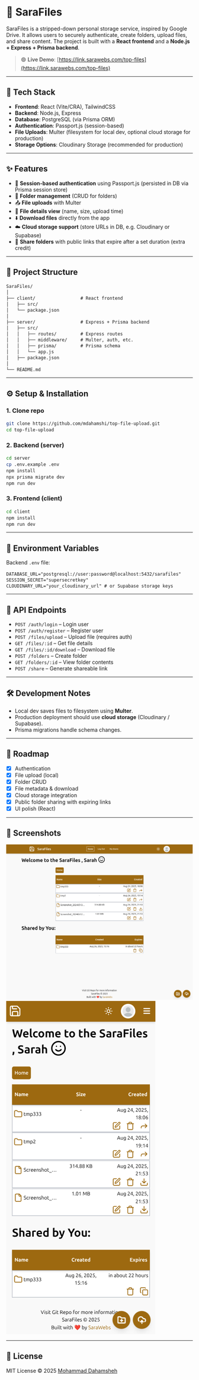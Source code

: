 # 📂 SaraFiles

SaraFiles is a stripped-down personal storage service, inspired by Google Drive.
It allows users to securely authenticate, create folders, upload files, and share content.
The project is built with a **React frontend** and a **Node.js + Express + Prisma backend**.

> 🟢 **Live Demo**: [https://link.sarawebs.com/top-files](https://link.sarawebs.com/top-files)

---

## 🚀 Tech Stack

- **Frontend**: React (Vite/CRA), TailwindCSS
- **Backend**: Node.js, Express
- **Database**: PostgreSQL (via Prisma ORM)
- **Authentication**: Passport.js (session-based)
- **File Uploads**: Multer (filesystem for local dev, optional cloud storage for production)
- **Storage Options**: Cloudinary Storage (recommended for production)

---

## ✨ Features

- 🔐 **Session-based authentication** using Passport.js (persisted in DB via Prisma session store)
- 📁 **Folder management** (CRUD for folders)
- 📤 **File uploads** with Multer
- 📑 **File details view** (name, size, upload time)
- ⬇️ **Download files** directly from the app
- ☁️ **Cloud storage support** (store URLs in DB, e.g. Cloudinary or Supabase)
- 🔗 **Share folders** with public links that expire after a set duration (extra credit)

---

## 📂 Project Structure

```
SaraFiles/
│
├── client/                 # React frontend
│   ├── src/
│   └── package.json
│
├── server/                 # Express + Prisma backend
│   ├── src/
│   │   ├── routes/         # Express routes
│   │   ├── middleware/     # Multer, auth, etc.
│   │   ├── prisma/         # Prisma schema
│   │   └── app.js
│   ├── package.json
│
└── README.md
```

---

## ⚙️ Setup & Installation

### 1. Clone repo

```bash
git clone https://github.com/mdahamshi/top-file-upload.git
cd top-file-upload
```

### 2. Backend (server)

```bash
cd server
cp .env.example .env
npm install
npx prisma migrate dev
npm run dev
```

### 3. Frontend (client)

```bash
cd client
npm install
npm run dev
```

---

## 🔑 Environment Variables

Backend `.env` file:

```
DATABASE_URL="postgresql://user:password@localhost:5432/sarafiles"
SESSION_SECRET="supersecretkey"
CLOUDINARY_URL="your_cloudinary_url" # or Supabase storage keys
```

---

## 📡 API Endpoints

- `POST /auth/login` – Login user
- `POST /auth/register` – Register user
- `POST /files/upload` – Upload file (requires auth)
- `GET /files/:id` – Get file details
- `GET /files/:id/download` – Download file
- `POST /folders` – Create folder
- `GET /folders/:id` – View folder contents
- `POST /share` – Generate shareable link

---

## 🛠️ Development Notes

- Local dev saves files to filesystem using **Multer**.
- Production deployment should use **cloud storage** (Cloudinary / Supabase).
- Prisma migrations handle schema changes.

---

## 🚧 Roadmap

- [x] Authentication
- [x] File upload (local)
- [x] Folder CRUD
- [x] File metadata & download
- [x] Cloud storage integration
- [x] Public folder sharing with expiring links
- [x] UI polish (React)

---

## 📸 Screenshots

![Screenshot](sc.png)
![Screenshot](sc2.png)

---

## 📜 License

MIT License © 2025 [Mohammad Dahamsheh](https://github.com/yourusername)
